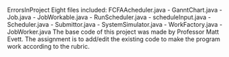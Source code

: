 ErrorsInProject
Eight files included:
    FCFAAcheduler.java - 
    GanntChart.java - 
    Job.java - 
    JobWorkable.java - 
    RunScheduler.java - 
    scheduleInput.java - 
    Scheduler.java - 
    Submittor.java - 
    SystemSimulator.java - 
    WorkFactory.java - 
    JobWorker.java
The base code of this project was made by Professor Matt Evett. The assignment is to add/edit the existing code to make the program work according to the rubric.